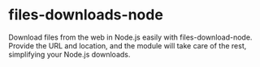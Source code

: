 # files-downloads-node
Download files from the web in Node.js easily with files-download-node. Provide the URL and location, and the module will take care of the rest, simplifying your Node.js downloads.
